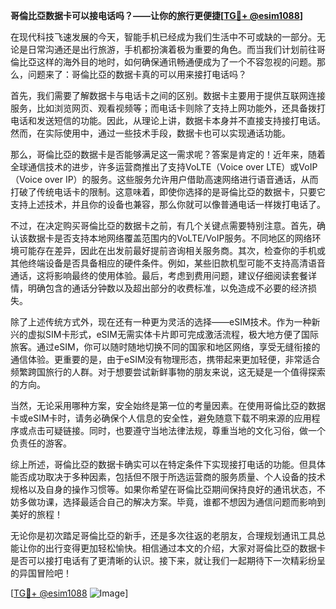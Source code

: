 **哥倫比亞数据卡可以接电话吗？——让你的旅行更便捷[[TG💪+ @esim1088](https://t.me/s/esim1088)]**

在现代科技飞速发展的今天，智能手机已经成为我们生活中不可或缺的一部分。无论是日常沟通还是出行旅游，手机都扮演着极为重要的角色。而当我们计划前往哥倫比亞这样的海外目的地时，如何确保通讯畅通便成为了一个不容忽视的问题。那么，问题来了：哥倫比亞的数据卡真的可以用来接打电话吗？

首先，我们需要了解数据卡与电话卡之间的区别。数据卡主要用于提供互联网连接服务，比如浏览网页、观看视频等；而电话卡则除了支持上网功能外，还具备拨打电话和发送短信的功能。因此，从理论上讲，数据卡本身并不直接支持接打电话。然而，在实际使用中，通过一些技术手段，数据卡也可以实现通话功能。

那么，哥倫比亞的数据卡是否能够满足这一需求呢？答案是肯定的！近年来，随着全球通信技术的进步，许多运营商推出了支持VoLTE（Voice over LTE）或VoIP（Voice over IP）的服务。这些服务允许用户借助高速网络进行语音通话，从而打破了传统电话卡的限制。这意味着，即使你选择的是哥倫比亞的数据卡，只要它支持上述技术，并且你的设备也兼容，那么你就可以像普通电话一样拨打电话了。

不过，在决定购买哥倫比亞的数据卡之前，有几个关键点需要特别注意。首先，确认该数据卡是否支持本地网络覆盖范围内的VoLTE/VoIP服务。不同地区的网络环境可能存在差异，因此在出发前最好提前咨询相关服务商。其次，检查你的手机或其他终端设备是否具备相应的硬件条件。例如，某些旧款机型可能不支持高清语音通话，这将影响最终的使用体验。最后，考虑到费用问题，建议仔细阅读套餐详情，明确包含的通话分钟数以及超出部分的收费标准，以免造成不必要的经济损失。

除了上述传统方式外，现在还有一种更为灵活的选择——eSIM技术。作为一种新兴的虚拟SIM卡形式，eSIM无需实体卡片即可完成激活流程，极大地方便了国际旅客。通过eSIM，你可以随时随地切换不同的国家和地区网络，享受无缝衔接的通信体验。更重要的是，由于eSIM没有物理形态，携带起来更加轻便，非常适合频繁跨国旅行的人群。对于想要尝试新鲜事物的朋友来说，这无疑是一个值得探索的方向。

当然，无论采用哪种方案，安全始终是第一位的考量因素。在使用哥倫比亞的数据卡或eSIM卡时，请务必确保个人信息的安全性，避免随意下载不明来源的应用程序或点击可疑链接。同时，也要遵守当地法律法规，尊重当地的文化习俗，做一个负责任的游客。

综上所述，哥倫比亞的数据卡确实可以在特定条件下实现接打电话的功能。但具体能否成功取决于多种因素，包括但不限于所选运营商的服务质量、个人设备的技术规格以及自身的操作习惯等。如果你希望在哥倫比亞期间保持良好的通讯状态，不妨多做功课，选择最适合自己的解决方案。毕竟，谁都不想因为通信问题而影响到美好的旅程！

无论你是初次踏足哥倫比亞的新手，还是多次往返的老朋友，合理规划通讯工具总能让你的出行变得更加轻松愉快。相信通过本文的介绍，大家对哥倫比亞的数据卡是否可以接打电话有了更清晰的认识。接下来，就让我们一起期待下一次精彩纷呈的异国冒险吧！

[[TG💪+ @esim1088](https://t.me/s/esim1088) ![Image](https://i.postimg.cc/4NQfJmqS/Snipaste-2025-05-13-00-14-12.png)]